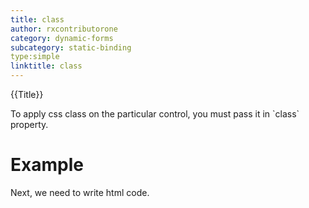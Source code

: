 ```yaml
---
title: class
author: rxcontributorone
category: dynamic-forms
subcategory: static-binding
type:simple
linktitle: class
---
```


<div class="title-bar top_title"><p>{{Title}}</p></div> <div class="title-bar"><p>To apply css class on the particular control, you must pass it in `class` property.</p></div>

# Example

<div component="app-code" key="class-complete-component"></div> 
Next, we need to write html code.
<div component="app-code" key="class-complete-html"></div> 
<div component="app-example-runner" ref-component="app-class-complete"></div>